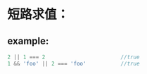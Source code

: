 # 短路求值：
## example:
```js
2 || 1 === 2                        //true
1 && 'foo' || 2 === 'foo'           //true
```
